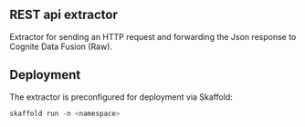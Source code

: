 ## REST api extractor

Extractor for sending an HTTP request and forwarding the Json response to Cognite Data Fusion (Raw).

 

## Deployment
The extractor is preconfigured for deployment via Skaffold:
````powershell
skaffold run -n <namespace>
````